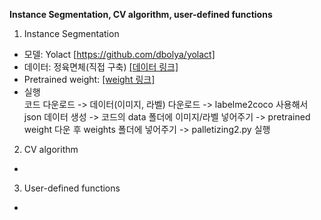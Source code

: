 **Instance Segmentation, CV algorithm, user-defined functions**<br>
1. Instance Segmentation<br>
- 모델: Yolact [https://github.com/dbolya/yolact]<br>
- 데이터: 정육면체(직접 구축) [[데이터 링크]](https://drive.google.com/drive/folders/1mY1t2hW2ppF5HKe9G4--kyBVDySUKixd?usp=share_link)<br>
- Pretrained weight: [[weight 링크]](https://drive.google.com/drive/folders/1mY1t2hW2ppF5HKe9G4--kyBVDySUKixd?usp=share_link)<br>
- 실행<br>
코드 다운로드 -> 데이터(이미지, 라벨) 다운로드 -> labelme2coco 사용해서 json 데이터 생성 -> 코드의 data 폴더에 이미지/라벨 넣어주기 -> pretrained weight 다운 후 weights 폴더에 넣어주기 -> palletizing2.py 실행
2. CV algorithm<br>
-
3. User-defined functions<br>
-

